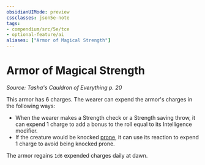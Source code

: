 ```yaml
---
obsidianUIMode: preview
cssclasses: json5e-note
tags:
- compendium/src/5e/tce
- optional-feature/ai
aliases: ["Armor of Magical Strength"]
---
```

# Armor of Magical Strength
*Source: Tasha's Cauldron of Everything p. 20* 

This armor has 6 charges. The wearer can expend the armor's charges in the following ways:

- When the wearer makes a Strength check or a Strength saving throw, it can expend 1 charge to add a bonus to the roll equal to its Intelligence modifier.  
- If the creature would be knocked [prone](../../Rules%20&%20Options/5e%20Rules/conditions.md##prone), it can use its reaction to expend 1 charge to avoid being knocked prone.  

The armor regains `1d6` expended charges daily at dawn.